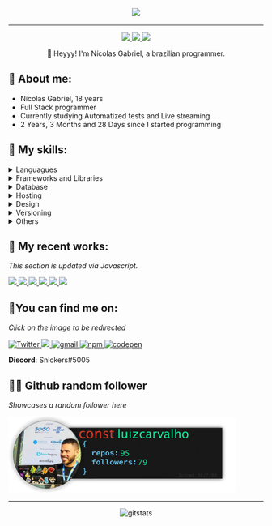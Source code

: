 <p align="center">
  <img src="./src/resources/images/header.gif" />
</p>
<hr>

<p align="center">
    <a href="https://twitter.com/MyNickIsNick_">
    <img src="https://img.shields.io/badge/Twitter-307cc5?style=for-the-badge&logo=twitter&logoColor=white"/>
    </a>
    <a href="https://www.linkedin.com/in/nicolas-gabriel/">
    <img src="https://img.shields.io/badge/LinkedIn-307cc5?style=for-the-badge&logo=linkedin&logoColor=white"/>
    </a>
    <img src="https://komarev.com/ghpvc/?username=Nick-Gabe&style=for-the-badge"/>
</p>

<p align="center">
👋 Heyyy! I'm Nícolas Gabriel, a brazilian programmer.
</p>

## **🐉 About me:**
* Nícolas Gabriel, 18 years
* Full Stack programmer
* Currently studying Automatized tests and Live streaming
* 2 Years, 3 Months and 28 Days since I started programming

## **💬 My skills:**
<details>
  <summary>Languagues</summary>
 
 > ![JavaScript](https://img.shields.io/badge/javascript-%23323330.svg?style=for-the-badge&logo=javascript&logoColor=%23F7DF1E)
![TypeScript](https://img.shields.io/badge/typescript-%23007ACC.svg?style=for-the-badge&logo=typescript&logoColor=white)
![HTML5](https://img.shields.io/badge/html5-%23E34F26.svg?style=for-the-badge&logo=html5&logoColor=white)
![Markdown](https://img.shields.io/badge/markdown-%23000000.svg?style=for-the-badge&logo=markdown&logoColor=white)
![CSS3](https://img.shields.io/badge/css3-%231572B6.svg?style=for-the-badge&logo=css3&logoColor=white)
</details>

<details>
  <summary>Frameworks and Libraries</summary>
  
> ![React](https://img.shields.io/badge/react-%2320232a.svg?style=for-the-badge&logo=react&logoColor=%2361DAFB)
![jQuery](https://img.shields.io/badge/jquery-%230769AD.svg?style=for-the-badge&logo=jquery&logoColor=white)
![SASS](https://img.shields.io/badge/SASS-hotpink.svg?style=for-the-badge&logo=SASS&logoColor=white)
![Ant-Design](https://img.shields.io/badge/-AntDesign-%230170FE?style=for-the-badge&logo=ant-design&logoColor=white)
![Chakra](https://img.shields.io/badge/chakra-%234ED1C5.svg?style=for-the-badge&logo=chakraui&logoColor=white)
![Bootstrap](https://img.shields.io/badge/bootstrap-%23563D7C.svg?style=for-the-badge&logo=bootstrap&logoColor=white)
![NodeJS](https://img.shields.io/badge/node.js-6DA55F?style=for-the-badge&logo=node.js&logoColor=white)
![Jest](https://img.shields.io/badge/-jest-%23C21325?style=for-the-badge&logo=jest&logoColor=white)
![ESLint](https://img.shields.io/badge/ESLint-4B3263?style=for-the-badge&logo=eslint&logoColor=white)
![Strapi](https://img.shields.io/badge/strapi-%232E7EEA.svg?style=for-the-badge&logo=strapi&logoColor=white)
</details>

<details>
  <summary>Database</summary>
  
> ![Firebase](https://img.shields.io/badge/firebase-%23039BE5.svg?style=for-the-badge&logo=firebase)
![MongoDB](https://img.shields.io/badge/MongoDB-%234ea94b.svg?style=for-the-badge&logo=mongodb&logoColor=white)
</details>

<details>
  <summary>Hosting</summary>
  
> ![Netlify](https://img.shields.io/badge/netlify-%23000000.svg?style=for-the-badge&logo=netlify&logoColor=#00C7B7)
![Vercel](https://img.shields.io/badge/vercel-%23000000.svg?style=for-the-badge&logo=vercel&logoColor=white)
![Heroku](https://img.shields.io/badge/heroku-%23430098.svg?style=for-the-badge&logo=heroku&logoColor=white)
</details>

<details>
  <summary>Design</summary>
  
> ![Photoshop](https://img.shields.io/badge/adobe%20photoshop-%2331A8FF.svg?style=for-the-badge&logo=adobe%20photoshop&logoColor=white)
![Figma](https://img.shields.io/badge/figma-%23F24E1E.svg?style=for-the-badge&logo=figma&logoColor=white)
</details>

<details>
  <summary>Versioning</summary>
  
> ![NPM](https://img.shields.io/badge/NPM-%23000000.svg?style=for-the-badge&logo=npm&logoColor=white)
![Git](https://img.shields.io/badge/git-%23F05033.svg?style=for-the-badge&logo=git&logoColor=white)
![GitHub](https://img.shields.io/badge/github-%23121011.svg?style=for-the-badge&logo=github&logoColor=white)
</details>

<details>
  <summary>Others</summary>
  
> ![Visual Studio Code](https://img.shields.io/badge/Visual%20Studio%20Code-0078d7.svg?style=for-the-badge&logo=visual-studio-code&logoColor=white)
![Docker](https://img.shields.io/badge/docker-%230db7ed.svg?style=for-the-badge&logo=docker&logoColor=white)
![Jira](https://img.shields.io/badge/jira-%230A0FFF.svg?style=for-the-badge&logo=jira&logoColor=white)
</details>

## **🚀 My recent works:**
*This section is updated via Javascript.*

<a href="https://github.com/Nick-Gabe/Discord-bad-apple">
    <img height=100 src="https://github-readme-stats.vercel.app/api/pin/?username=nick-gabe&repo=Discord-bad-apple&theme=moltack&border_radius=20"/>
  </a>
<a href="https://github.com/Nick-Gabe/curso-alura-ts-avancado">
    <img height=100 src="https://github-readme-stats.vercel.app/api/pin/?username=nick-gabe&repo=curso-alura-ts-avancado&theme=moltack&border_radius=20"/>
  </a>
<a href="https://github.com/Nick-Gabe/javascript-polyfills">
    <img height=100 src="https://github-readme-stats.vercel.app/api/pin/?username=nick-gabe&repo=javascript-polyfills&theme=moltack&border_radius=20"/>
  </a>
<a href="https://github.com/Nick-Gabe/debounce-and-throttle">
    <img height=100 src="https://github-readme-stats.vercel.app/api/pin/?username=nick-gabe&repo=debounce-and-throttle&theme=moltack&border_radius=20"/>
  </a>
<a href="https://github.com/Nick-Gabe/.github">
    <img height=100 src="https://github-readme-stats.vercel.app/api/pin/?username=nick-gabe&repo=.github&theme=moltack&border_radius=20"/>
  </a>
<a href="https://github.com/Nick-Gabe/calc-website">
    <img height=100 src="https://github-readme-stats.vercel.app/api/pin/?username=nick-gabe&repo=calc-website&theme=moltack&border_radius=20"/>
  </a>


## **🌠You can find me on:**
*Click on the image to be redirected*

<a href="https://twitter.com/MyNickIsNick_"><img alt=Twitter src="https://img.shields.io/badge/twitter-%231DA1F2.svg?style=for-the-badge&logo=Twitter&logoColor=white">
</a>
<a href="https://www.linkedin.com/in/nicolas-gabriel/">
<img src="https://img.shields.io/badge/linkedin-%230077B5.svg?style=for-the-badge&logo=linkedin&logoColor=white"/>
</a>
<a href="mailto:NicolasGabrielContato@gmail.com">
<img alt=gmail src="https://img.shields.io/badge/Gmail-D14836?style=for-the-badge&logo=gmail&logoColor=white"/>
</a>
<a href="https://www.npmjs.com/~nick-gabe">
<img alt=npm src="https://img.shields.io/badge/NPM-%23000000.svg?style=for-the-badge&logo=npm&logoColor=white"/>
</a>
<a href="https://codepen.io/nick-gabe">
<img alt=codepen src="https://img.shields.io/badge/CodePen-white?style=for-the-badge&logo=codepen&logoColor=black"/>
</a>

**Discord**: Snickers#5005

## 🐱‍💻 **Github random follower**
*Showcases a random follower here*

<a href="https://github.com/luizcarvalho" alt="Luiz Carvalho"><img style="height:150px;" src=./src/resources/images/randomFollower.png alt="Follower of the day"/></a>
<hr>

<p align="center">
<img alt=gitstats src="https://github-readme-stats.vercel.app/api?username=Nick-Gabe&theme=moltack"/>
</p>
